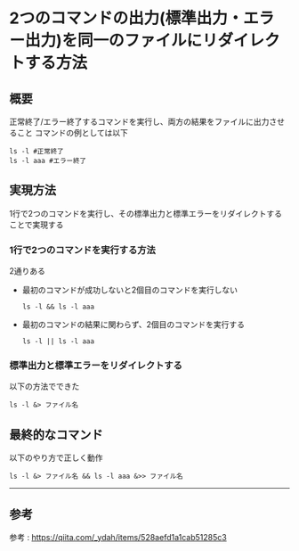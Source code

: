 # 2つのコマンドの出力(標準出力・エラー出力)を同一のファイルにリダイレクトする方法

## 概要


正常終了/エラー終了するコマンドを実行し、両方の結果をファイルに出力させること
コマンドの例としては以下
```
ls -l #正常終了
ls -l aaa #エラー終了
```

## 実現方法

1行で2つのコマンドを実行し、その標準出力と標準エラーをリダイレクトすることで実現する

### 1行で2つのコマンドを実行する方法

2通りある

* 最初のコマンドが成功しないと2個目のコマンドを実行しない
    ```
    ls -l && ls -l aaa
    ```

* 最初のコマンドの結果に関わらず、2個目のコマンドを実行する
    ```
    ls -l || ls -l aaa
    ```

### 標準出力と標準エラーをリダイレクトする

以下の方法でできた
```
ls -l &> ファイル名
```

## 最終的なコマンド

以下のやり方で正しく動作  
```
ls -l &> ファイル名 && ls -l aaa &>> ファイル名
```

---

## 参考

参考 : https://qiita.com/_ydah/items/528aefd1a1cab51285c3  